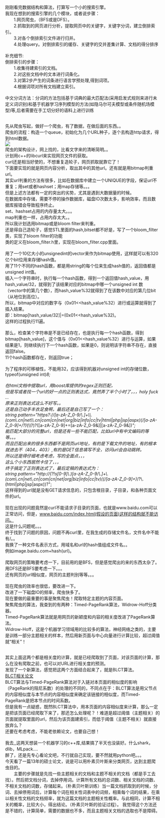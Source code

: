 
刚刚看完数据结构和算法，打算写一个小的搜索引擎。<br>
我现在想到的搜索引擎的几个模块，或者说步骤：<br>
&emsp;&emsp;1.网页爬虫，（BFS或是DFS）。<br>
&emsp;&emsp;2.抓取到的网页进行分析，提取网页中的关键字，关键字分词，建立倒排索引。<br>
&emsp;&emsp;3.对各个倒排索引文件进行归并。<br>
&emsp;&emsp;4.处理query。对倒排索引的缓存、关键字的交并差集计算、文档的得分排序<br>
<br>
补充细节:<br>
倒排索引的步骤：<br>
&emsp;&emsp;1.收集待建索引的文档。<br>
&emsp;&emsp;2.对这些文档中的文本进行词条化。<br>
&emsp;&emsp;3.对第2步产生的词条进行语言学预处理,得到词项。<br>
&emsp;&emsp;4.根据词项对所有文档建立索引。<br>
<br>
中文分词方法：分词的方法包括基于词典的最大匹配法(采用启发式规则来进行未定义词识别)和基于机器学习序列模型的方法(如隐马尔可夫模型或条件随机场模型)等,后者需要在手工切分好的语料上进行训练<br>
<br>

先从爬虫写起，做好一个爬虫，有了数据，在做后面的东西。。<br>
爬虫的流程：构造一个queue，初始化为几个URL种子，逐个去构造http请求，得到html数据。<br>
<img src="http://images.51cto.com/files/uploadimg/20101206/122752410.jpg"/><br>
爬虫的架构设计，网上找的，比看文字来的清晰简明。。<br>
计划用c++的libcurl来实现网页文件的获取。<br>
curl还是相当好使的，不想重复造轮子，网页抓取就靠它了！<br>
下面要实现的就是网页内容分析，取出其中的其他url。还有就是用bitmap判重url。<br>
其实url判重的方法有很多，比如在数据库中建立一个UNIQUE的字段，保证url不重复；用set或者hashset；用map存储等。。。<br>
但是上述方法都有一定的突出的劣势，尤其是遇到大数据量的时候。<br>
在数据库中存储，需要不停的操作数据库，磁盘IO次数太多，影响效率，而且数据库报错会导致程序终止。<br>
set、hashset占用的内存量太大。。。<br>
map判重也一样，占用内存太大。。<br>
所以我计划选用bitmap或是bloom filter来判重。<br>
还是得自己造轮子，感觉STL里面的hash,bitset都不好是，写了一个bloom_filter类，实现了bloom filter的功能<br>
类的定义在bloom_filter.h里，实现在bloom_filter.cpp里面。<br>
<br>
用了一个10亿大小的unsignedint的vector来作为bitmap使用，这样就可以有320亿个bit位用来存储hash值。<br>
用了11个不同的hash函数，都是用string的每个位来生成hash值的，返回值都是unsigned int值。<br>
插入一个字符串时，执行每一个hash函数，得到一个返回值hash_value，用hash_value/32，就得到了该结果对应的bitmap中哪一个unsigned int 数（vector中的第几个数），而hash_value%32就得到了在该数中对应的第几位bit（从地位到高位）。<br>
所以，bitmap中对应的数字与（0x01\<\<hash_value%32）进行或运算就得到了插入结果。<br>
即：bitmap[hash_value/32]|=(0x01\<\<hash_value%32)。<br>
这样的过程执行11遍。<br>
<br>
那么，检查某个字符串是不是已经存在，也是执行每一个hash函数，得到bitmap[hash_value]，这个值与（0x01\<\<hash_value%32）进行与运算，如果结果是1，则继续执行下一个hash函数，如果是0，则说明该字符串不存在，直接返回false。<br>
11个hash函数都存在，则返回true；<br>
<br>
为了程序的可移植性，不能用32，应该得到机器对unsigned int的存储位数，typeof(unsigned int)*8;<br>
<br>
在html文档中提取url，用boost库提供的regex正则匹配，<br>
但是写或者找一个url的好一点的正则表达式，竟然弄了半个小时了，，，holy fuck ...<br>
原来正则表达式这么不好写。。<br>
还是自己动手丰衣足食啊，最后还是自己写了一个：<br>
string pattern="https?://[a-zA-Z_0-9/\\.]+\\\\.(com\\.cn|net\\\\.cn|com|cn|net|org|biz|info|cc|tv|html|php|jsp|aspx)(/[a-zA-Z_0-9]+/?)*(\\\\?)?([a-zA-Z_0-9]+=[a-zA-Z_0-9&]|[a-zA-Z_0-9&])*";<br>
能匹配大部分的完整url，但是还有一些不能匹配，比如url中有中文编码的等等。。。<br>
而且匹配出来的很多东西都不是网页url地址，有的是下载文件的地址，有的根本就进去不（404，403）,有的是GET信息填写不全，访问url会自动跳转。<br>
所以还是得仔细考虑考虑，写的全面点，，，<br>
这么个小东西居然卡住了，，，<br>
终于搞定了正则表达式了，最后定稿的表达式为：<br>
string pattern="http://(?!s[0-9]\\.)[a-zA-Z_0-9/\\.]+\\.(com\\.cn|net\\.cn|com|cn|net|org|biz|info|cc|tv)((/[a-zA-Z_0-9]+)*/?\\.(html|php|jsp|aspx))?";<br>
这样得到的url就是没有GET请求信息的，只包含根目录，子目录，和各种页面文件的url。<br>
<br>
现在出现的问题竟然是curl不能请求子目录的页面，也就是www.baidu.com可以正常访问，但是，www.baidu.com/index.html(假设的页面)这样的结构就不能访问。<br>这是什么问题呢。。。<br>
终于找到了问题的原因，问题不再curl里，在我生成的存储文件名，文件名中不能有/。。<br>
我换了一种文件名表示方式，用域名和url的hash值组成文件名。。<br>
例如image.baidu.com+hash(url)。<br>
<br>
爬取网页的策略要考虑一下，目前用的是BFS，但是感觉爬出的来的东西太杂了。<br>
用DFS还是BFS要考虑一下。。。<br>
还有网页的url相似度，网页的主题判别等等。。。<br>
<br>
现在爬虫的效率也很低，要改进一下。<br>
改进了一下磁盘IO的频率，爬虫快多了。<br>
现在要做的最重要的事是聚焦爬虫！爬取特定主题的内容页面。<br>
聚焦爬虫的算法，我查到的有两种：Timed-PageRank算法，Widrow-Hoff分类器。<br>
Timed-PageRank算法就是用网页的新颖度和内容的相关度改进了PageRank算法。<br>
Widrow-Hoff，这是个机器学习领域用的比较多的算法，神经网络之类的，主要是训练一部分主题相关的样本，然后用新页面与中心向量进行计算比较，超过阈值就“相关”！<br>

<br>
其实上面这两个都是相关度的计算，就是已经爬取到了页面，对该页面的计算，那么在没有爬取之前，也可以对URL进行相关度的预测。<br>
发现了一个新算法，感觉把这两个方面结合起来了，就是BLCT算法。<br>
<a href="https://www.google.com.hk/url?sa=t&rct=j&q=&esrc=s&source=web&cd=10&ved=0ahUKEwjlx5D79IHNAhWHsI8KHT4VBYMQFghNMAk&url=%68%74%74%70%3a%2f%2f%77%77%77%2e%61%72%6f%63%6d%61%67%2e%63%6f%6d%2f%67%65%74%61%72%74%69%63%6c%65%2f%3f%61%69%64%3d%33%38%36%38%36%38%36%63%36%66%39%61%63%63%62%30&usg=AFQjCNH0Eu9ldlnZbXiTDOrYeXhktLq50A">BLCT相关论文</a><br>
BLCT算法与Timed-PageRank算法对于入链对本页面的相似度的影响（PageRank的阻尼系数）的处理的不同的，不同点在于：BLCT算法是用父节点的内容相似度与本节点的内容相似度来确定该链接的相似度，而Timed-PageRank是把本节点的时间系数。<br>
但是我有一点疑惑，既然BLCT算法中，用本页面的内容相似度来计算，那么一定是把该页面已经爬取下来了，那还怎么处理呢？！难道是超过阈值（主题相关）的页面就提取里面的url，然后为该页面建索引，而低于阈值（主题不相关）就直接放弃么？<br>
还要在考虑考虑，不能老依赖论文，也要自己想！<br>
<br>
我去,,这两天想装一个机器学习的c++库,结果搞了半天也没装好。什么shark，dlib，MLpack....<br>
醉了，还是先专心看论文吧，不行就自己实现，要不然就用python吧。。。<br>
今天看了一篇13年的硕士论文，说是可以用朴素贝叶斯来分类网页，达到主题爬虫目的。<br>
&emsp;&emsp;主要的步骤就是先找一些主题相关的文档和主题不相关的文档（都是手工去找）。然后把文档分词，去掉停用词。计算所有文档的总词数、相关文档的词数、不相关文档的词数，存储起来。（朴素贝叶斯训练）当一篇文档抓取到的时候，分词、去掉停用词后，计算每个词在相关性词表中的词频，相乘每个词的结果，在乘以相关性文档的文档频率，就为这篇文档的主题相关性概率。与此相同，计算不相关的概率，比较大小，得出结论。（朴素贝叶斯的验证过程）。
我觉得这个方法还是不错的，计算简单，需要的数据也不多，而且主题相关文档的选取也不是障碍。<br>
